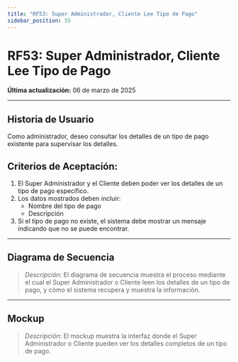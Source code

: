 ```yaml
---
title: "RF53: Super Administrador, Cliente Lee Tipo de Pago"
sidebar_position: 55
---
```


# RF53: Super Administrador, Cliente Lee Tipo de Pago

**Última actualización:** 06 de marzo de 2025

---

## Historia de Usuario

Como administrador, deseo consultar los detalles de un tipo de pago existente para supervisar los detalles.

## **Criterios de Aceptación:**

1. El Super Administrador y el Cliente deben poder ver los detalles de un tipo de pago específico.
2. Los datos mostrados deben incluir:
   - Nombre del tipo de pago
   - Descripción
3. Si el tipo de pago no existe, el sistema debe mostrar un mensaje indicando que no se puede encontrar.

---

## **Diagrama de Secuencia**

> _Descripción_: El diagrama de secuencia muestra el proceso mediante el cual el Super Administrador o Cliente leen los detalles de un tipo de pago, y cómo el sistema recupera y muestra la información.

---

## **Mockup**

> _Descripción_: El mockup muestra la interfaz donde el Super Administrador o Cliente pueden ver los detalles completos de un tipo de pago.
